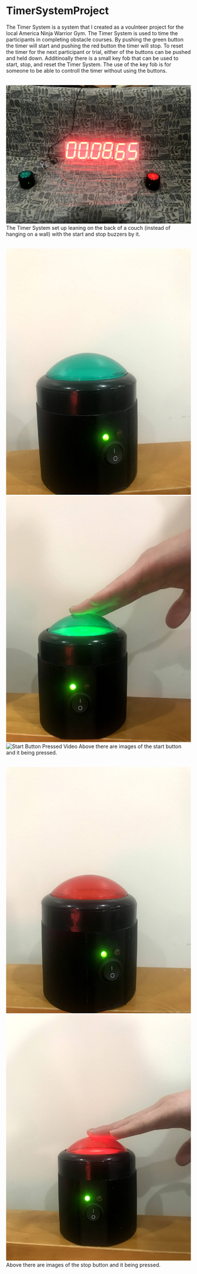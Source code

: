 # TimerSystemProject

The Timer System is a system that I created as a voulnteer project for the local America Ninja Warrior Gym. The Timer System is used to time the participants in completing obstacle courses. By pushing the green button the timer will start and pushing the red button the timer will stop. To reset the timer for the next participant or trial, either of the buttons can be pushed and held down. Additinoally there is a small key fob that can be used to start, stop, and reset the Timer System. The use of the key fob is for someone to be able to controll the timer without using the buttons. <br /> <br />

![Timer System with the start and stop button](https://github.com/zgreenberg02/TimerSystemProject/blob/master/Images/TimerSystem.jpg?raw=true)
The Timer System set up leaning on the back of a couch (instead of hanging on a wall) with the start and stop buzzers by it. <br /> <br />

![Start Button](https://github.com/zgreenberg02/TimerSystemProject/blob/master/Images/startButton.jpg)
![Start Button Pressed](https://github.com/zgreenberg02/TimerSystemProject/blob/master/Images/startButtonPressed.jpg)
![Start Button Pressed Video](https://youtu.be/QVdmZLONK-U)
Above there are images of the start button and it being pressed. <br /> <br /> 

![Stop Button](https://github.com/zgreenberg02/TimerSystemProject/blob/master/Images/stopButton.jpg)
![Stop Button Pressed](https://github.com/zgreenberg02/TimerSystemProject/blob/master/Images/stopButtonPressed.jpg)
Above there are images of the stop button and it being pressed. <br /> <br />
